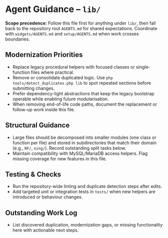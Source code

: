 # Agent Guidance – `lib/`

**Scope precedence:** Follow this file first for anything under `lib/`, then fall back to the
repository root `AGENTS.md` for shared expectations. Coordinate with `widgets/AGENTS.md` and
`setup/AGENTS.md` when work crosses boundaries.

## Modernization Priorities
- Replace legacy procedural helpers with focused classes or single-function files where practical.
- Remove or consolidate duplicated logic. Use `php tools/detect_duplicates.php lib` to spot repeated
  sections before submitting changes.
- Prefer dependency-light abstractions that keep the legacy bootstrap operable while enabling future
  modularisation.
- When removing end-of-life code paths, document the replacement or follow-up work inside this file.

## Structural Guidance
- Large files should be decomposed into smaller modules (one class or function per file) and stored
  in subdirectories that match their domain (e.g., `NF/`, `ning/`). Record outstanding split tasks
  below.
- Maintain compatibility with MySQL/MariaDB access helpers. Flag missing coverage for new features
  in this file.

## Testing & Checks
- Run the repository-wide linting and duplicate detection steps after edits.
- Add targeted unit or integration tests in `tests/` when new helpers are introduced or behaviour
  changes.

## Outstanding Work Log
- List discovered duplication, modernization gaps, or missing functionality here with actionable
  next steps.
